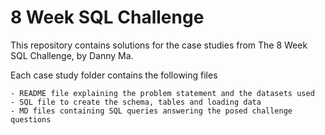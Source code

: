 # 8 Week SQL Challenge

This repository contains  solutions for the case studies from The 8 Week SQL Challenge, by Danny Ma.

Each case study folder contains the following files

    - README file explaining the problem statement and the datasets used
    - SQL file to create the schema, tables and loading data
    - MD files containing SQL queries answering the posed challenge questions

